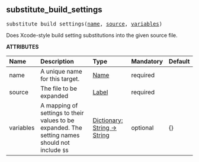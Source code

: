<!-- Generated with Stardoc: http://skydoc.bazel.build -->

<a id="#substitute_build_settings"></a>

## substitute_build_settings

<pre>
substitute_build_settings(<a href="#substitute_build_settings-name">name</a>, <a href="#substitute_build_settings-source">source</a>, <a href="#substitute_build_settings-variables">variables</a>)
</pre>

Does Xcode-style build setting substitutions into the given source file.


**ATTRIBUTES**


| Name  | Description | Type | Mandatory | Default |
| :------------- | :------------- | :------------- | :------------- | :------------- |
| <a id="substitute_build_settings-name"></a>name |  A unique name for this target.   | <a href="https://bazel.build/docs/build-ref.html#name">Name</a> | required |  |
| <a id="substitute_build_settings-source"></a>source |  The file to be expanded   | <a href="https://bazel.build/docs/build-ref.html#labels">Label</a> | required |  |
| <a id="substitute_build_settings-variables"></a>variables |  A mapping of settings to their values to be expanded. The setting names should not include <code>$</code>s   | <a href="https://bazel.build/docs/skylark/lib/dict.html">Dictionary: String -> String</a> | optional | {} |


